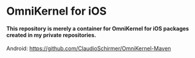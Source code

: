 # OmniKernel for iOS

#### This repository is merely a container for OmniKernel for iOS packages created in my private repositories.

Android: https://github.com/ClaudioSchirmer/OmniKernel-Maven
